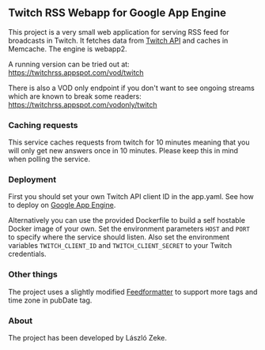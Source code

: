 ## Twitch RSS Webapp for Google App Engine
This project is a very small web application for serving RSS feed for broadcasts
in Twitch. It fetches data from [Twitch API](https://dev.twitch.tv/docs) and caches in Memcache.
The engine is webapp2.

A running version can be tried out at:
https://twitchrss.appspot.com/vod/twitch

There is also a VOD only endpoint if you don't want to see ongoing streams which are known to break some readers:
https://twitchrss.appspot.com/vodonly/twitch

### Caching requests
This service caches requests from twitch for 10 minutes meaning that you will only get new answers once in
10 minutes. Please keep this in mind when polling the service.

### Deployment
First you should set your own Twitch API client ID in the app.yaml.
See how to deploy on [Google App Engine](https://cloud.google.com/appengine/docs/standard/python3).

Alternatively you can use the provided Dockerfile to build a self hostable Docker image of your own.
Set the environment parameters `HOST` and `PORT` to specify where the service should listen.
Also set the environment variables `TWITCH_CLIENT_ID` and `TWITCH_CLIENT_SECRET` to your Twitch credentials.

### Other things
The project uses a slightly modified [Feedformatter](https://code.google.com/p/feedformatter/) to support
more tags and time zone in pubDate tag.

### About
The project has been developed by László Zeke.
